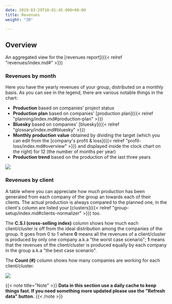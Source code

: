 ```yaml
---
date: 2019-03-29T10:01:45.000+00:00
title: Revenues
weight: "20"

---
```

## Overview

An aggregated view for the [revenues report]({{< relref "revenues/index.md#" >}})

### Revenues by month

Here you have the yearly revenues of your group, distributed on a monthly basis. As you can see in the legend, there are various notable things in the chart:

* **Production** based on companies' project status
* **Production plan** based on companies' [production plan]({{< relref "planning/index.md#production-plan" >}})
* **Bluesky** based on companies' [bluesky]({{< relref "glossary/index.md#bluesky" >}})
* **Monthly production value** obtained by dividing the target (which you can edit from the [company's profit & loss]({{< relref "profit-loss/index.md#overview" >}}) and displayed inside the clock chart on the right) for 12 (the number of months per year)
* **Production trend** based on the production of the last three years

![](/uploads/revenues-by-month.png)

### Revenues by client

A table where you can appreciate how much production has been generated from each company of the group an towards each of their clients. The actual production is always compared to the planned one, in the client's column are listed your [clusters]({{< relref "group-setup/index.md#clients-normalizer" >}}) too. 

The **C.S.I (cross-selling index)** column shows how much each client/cluster is off from the ideal distribution among the companies of the group. It goes from 0 to 1 where **0** means all the revenues of a client/cluster is produced by only one company a.k.a "the worst case scenario"; **1** means that the revenues of the client/cluster is produced equally by each company in the group a.k.a "the best case scenario".

The **Count (#)** column shows how many companies are working for each client/cluster.

![](/uploads/revenues-by-client.png)

{{< note title="Note" >}}
**Data in this section use a daily cache to keep things fast. If you need something more updated please use the "Refresh data" button.**
{{< /note >}}